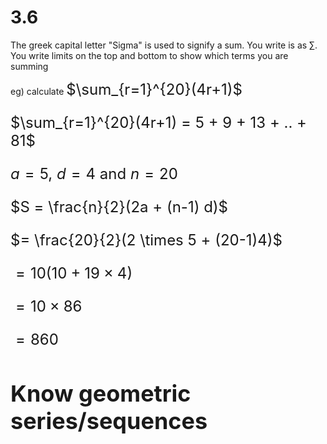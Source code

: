 # 3.6

The greek capital letter "Sigma" is used to signify a sum. You write is as $\sum$. You write limits on the top and bottom to show which terms you are summing

eg) calculate <font size =5>$\sum_{r=1}^{20}(4r+1)$

$\sum_{r=1}^{20}(4r+1) = 5 + 9 + 13 + .. + 81$

$a =5$, $d=4$ and $n=20$

$S = \frac{n}{2}(2a + (n-1) d)$

$= \frac{20}{2}(2 \times 5 + (20-1)4)$

$= 10(10 + 19 \times 4)$

$= 10 \times 86$

$=860$

## Know geometric series/sequences